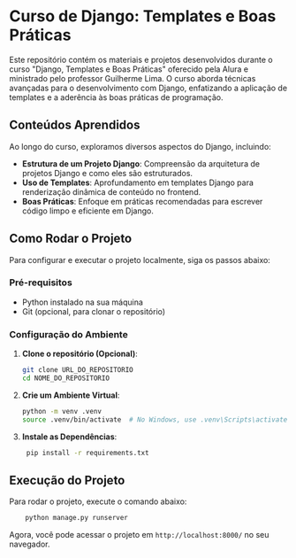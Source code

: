 # Curso de Django: Templates e Boas Práticas

Este repositório contém os materiais e projetos desenvolvidos durante o curso "Django, Templates e Boas Práticas" oferecido pela Alura e ministrado pelo professor Guilherme Lima. O curso aborda técnicas avançadas para o desenvolvimento com Django, enfatizando a aplicação de templates e a aderência às boas práticas de programação.

## Conteúdos Aprendidos

Ao longo do curso, exploramos diversos aspectos do Django, incluindo:

- **Estrutura de um Projeto Django**: Compreensão da arquitetura de projetos Django e como eles são estruturados.
- **Uso de Templates**: Aprofundamento em templates Django para renderização dinâmica de conteúdo no frontend.
- **Boas Práticas**: Enfoque em práticas recomendadas para escrever código limpo e eficiente em Django.

## Como Rodar o Projeto

Para configurar e executar o projeto localmente, siga os passos abaixo:

### Pré-requisitos

- Python instalado na sua máquina
- Git (opcional, para clonar o repositório)

### Configuração do Ambiente

1. **Clone o repositório (Opcional)**:
   ```bash
   git clone URL_DO_REPOSITORIO
   cd NOME_DO_REPOSITORIO
    ```                                

2. **Crie um Ambiente Virtual**:
   
   ```bash
   python -m venv .venv
   source .venv/bin/activate  # No Windows, use .venv\Scripts\activate
   ```

3. **Instale as Dependências**:
   
   ```bash
    pip install -r requirements.txt
    ```

## Execução do Projeto

Para rodar o projeto, execute o comando abaixo:

```bash
    python manage.py runserver
```


Agora, você pode acessar o projeto em `http://localhost:8000/` no seu navegador.